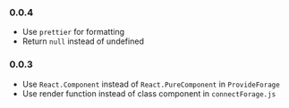 ### 0.0.4

-   Use `prettier` for formatting
-   Return `null` instead of undefined

### 0.0.3

-   Use `React.Component` instead of `React.PureComponent` in `ProvideForage`
-   Use render function instead of class component in `connectForage.js`
